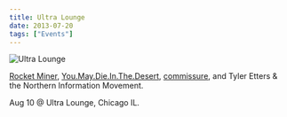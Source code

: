 ```yaml
---
title: Ultra Lounge
date: 2013-07-20
tags: ["Events"]
---
```


![Ultra Lounge](/rm_ation/images/2013-08-10.jpg)

[Rocket Miner](https://rocketminer.bandcamp.com), [You.May.Die.In.The.Desert](https://youmaydieinthedesert.com), [commissure](https://commissure.bandcamp.com), and Tyler Etters & the Northern Information Movement.

Aug 10 @ Ultra Lounge, Chicago IL.
